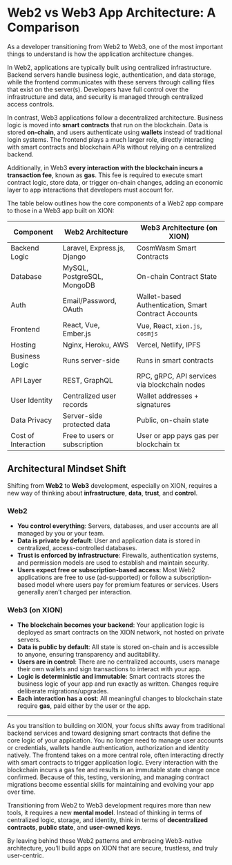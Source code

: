# Web2 vs Web3 App Architecture: A Comparison

As a developer transitioning from Web2 to Web3, one of the most important things to understand is  how the application architecture changes.

In Web2, applications are typically built using centralized infrastructure. Backend servers handle business logic, authentication, and data storage, while the frontend communicates with these servers through calling files that exist on the server(s). Developers have full control over the infrastructure and data, and security is managed through centralized access controls.

In contrast, Web3 applications follow a decentralized architecture. Business logic is moved into **smart contracts** that run on the blockchain. Data is stored **on-chain**, and users authenticate using **wallets** instead of traditional login systems. The frontend plays a much larger role, directly interacting with smart contracts and blockchain APIs without relying on a centralized backend.

Additionally, in Web3 **every interaction with the blockchain incurs a transaction fee**, known as **gas**. This fee is required to execute smart contract logic, store data, or trigger on-chain changes, adding an economic layer to app interactions that developers must account for.

The table below outlines how the core components of a Web2 app compare to those in a Web3 app built on XION:

| Component           | Web2 Architecture             | Web3 Architecture (on XION)                          |
| ------------------- | ----------------------------- | ---------------------------------------------------- |
| Backend Logic       | Laravel, Express.js, Django   | CosmWasm Smart Contracts                             |
| Database            | MySQL, PostgreSQL, MongoDB    | On-chain Contract State                              |
| Auth                | Email/Password, OAuth         | Wallet-based Authentication, Smart Contract Accounts |
| Frontend            | React, Vue, Ember.js          | Vue, React, `xion.js`, `cosmjs`                      |
| Hosting             | Nginx, Heroku, AWS            | Vercel, Netlify, IPFS                                |
| Business Logic      | Runs server-side              | Runs in smart contracts                              |
| API Layer           | REST, GraphQL                 | RPC, gRPC, API services via blockchain nodes         |
| User Identity       | Centralized user records      | Wallet addresses + signatures                        |
| Data Privacy        | Server-side protected data    | Public, on-chain state                               |
| Cost of Interaction | Free to users or subscription | User or app pays gas per blockchain tx              |



## Architectural Mindset Shift

Shifting from **Web2** to **Web3** development, especially on XION, requires a new way of thinking about **infrastructure**, **data**, **trust**, and **control**.

### Web2

* **You control everything**: Servers, databases, and user accounts are all managed by you or your team.
* **Data is private by default**: User and application data is stored in centralized, access-controlled databases.
* **Trust is enforced by infrastructure**: Firewalls, authentication systems, and permission models are used to establish and maintain security.
* **Users expect free or subscription-based access**: Most Web2 applications are free to use (ad-supported) or follow a subscription-based model where users pay for premium features or services. Users generally aren’t charged per interaction.

### Web3 (on XION)

* **The blockchain becomes your backend**: Your application logic is deployed as smart contracts on the XION network, not hosted on private servers.
* **Data is public by default**: All state is stored on-chain and is accessible to anyone, ensuring transparency and auditability.
* **Users are in control**: There are no centralized accounts, users manage their own wallets and sign transactions to interact with your app.
* **Logic is deterministic and immutable**: Smart contracts stores the business logic of your app and run exactly as written. Changes require deliberate migrations/upgrades.
* **Each interaction has a cost**: All meaningful changes to blockchain state require **gas**, paid either by the user or the app.



***

As you transition to building on XION, your focus shifts away from traditional backend services and toward designing smart contracts that define the core logic of your application. You no longer need to manage user accounts or credentials, wallets handle authentication, authorization and identity natively. The frontend takes on a more central role, often interacting directly with smart contracts to trigger application logic. Every interaction with the blockchain incurs a gas fee and results in an immutable state change once confirmed. Because of this, testing, versioning, and managing contract migrations become essential skills for maintaining and evolving your app over time.

Transitioning from Web2 to Web3 development requires more than new tools, it requires a new **mental model**. Instead of thinking in terms of centralized logic, storage, and identity, think in terms of **decentralized contracts**, **public state**, and **user-owned keys**.

By leaving behind these Web2 patterns and embracing Web3-native architecture, you’ll build apps on XION that are secure, trustless, and truly user-centric.

